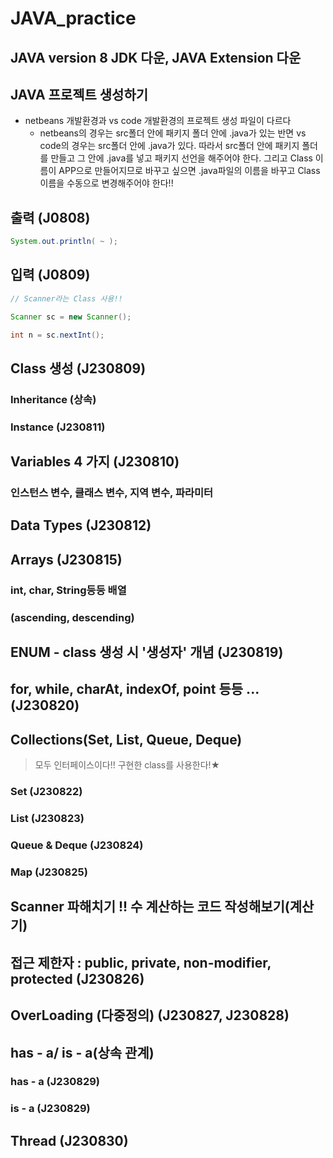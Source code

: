 # JAVA_practice
## JAVA version 8 JDK 다운, JAVA Extension 다운


## JAVA 프로젝트 생성하기 
* netbeans 개발환경과 vs code 개발환경의 프로젝트 생성 파일이 다르다
    * netbeans의 경우는 src폴더 안에 패키지 폴더 안에 .java가 있는 반면
    vs code의 경우는 src폴더 안에 .java가 있다. 따라서 src폴더 안에 패키지 폴더를 만들고 그 안에 .java를 넣고 패키지 선언을 해주어야 한다.
    그리고 Class 이름이 APP으로 만들어지므로 바꾸고 싶으면 .java파일의 이름을 바꾸고 Class 이름을 수동으로 변경해주어야 한다!!

## 출력 (J0808)
```java
System.out.println( ~ );
```


## 입력 (J0809)
```java
// Scanner라는 Class 사용!!

Scanner sc = new Scanner();

int n = sc.nextInt();

```

## Class 생성 (J230809)
### Inheritance (상속)
### Instance (J230811)

## Variables 4 가지 (J230810)
### 인스턴스 변수, 클래스 변수, 지역 변수, 파라미터


## Data Types (J230812)


## Arrays (J230815)
### int, char, String등등 배열
### (ascending, descending)



## ENUM - class 생성 시 '생성자' 개념 (J230819)



## for, while, charAt, indexOf, point 등등 ... (J230820)


## Collections(Set, List, Queue, Deque)
> 모두 인터페이스이다!! 구현한 class를 사용한다!★
### Set (J230822)
### List (J230823)
### Queue & Deque (J230824)
### Map (J230825)

## Scanner 파해치기 !! 수 계산하는 코드 작성해보기(계산기)


## 접근 제한자 : public, private, non-modifier, protected (J230826)


## OverLoading (다중정의) (J230827, J230828)


## has - a/ is - a(상속 관계)
### has - a (J230829)
### is - a (J230829)


## Thread (J230830)




